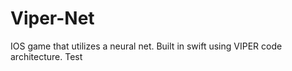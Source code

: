 # Viper-Net
IOS game that utilizes a neural net. Built in swift using VIPER code architecture. Test

